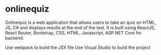 # onlinequiz
Onlinequiz is a web application that allows users to take an quiz on HTML, JS, C# and displays results at the end of the test. 
It is built using ReactJS, React Router, Bootstrap, CSS, HTML, Javascript, ASP.NET Core for backend. 


Use webpack to build the JSX file
Use Visual Studio to build the project
